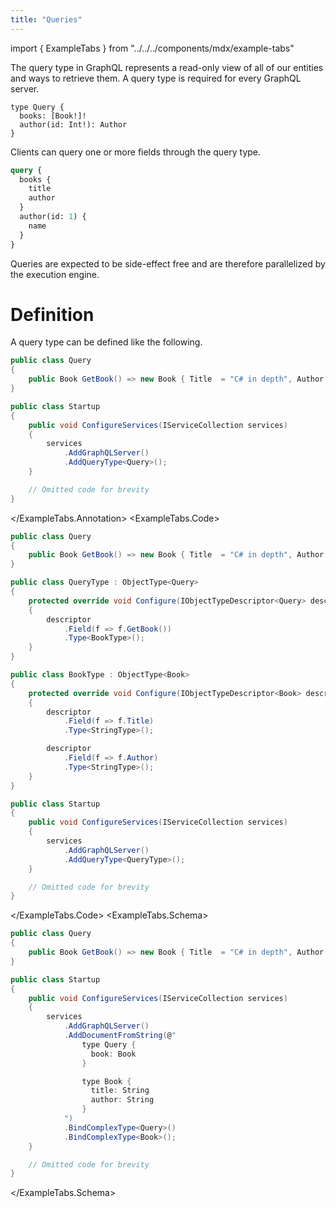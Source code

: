 ```yaml
---
title: "Queries"
---
```


import { ExampleTabs } from "../../../components/mdx/example-tabs"

The query type in GraphQL represents a read-only view of all of our entities and ways to retrieve them. A query type is required for every GraphQL server.

```sdl
type Query {
  books: [Book!]!
  author(id: Int!): Author
}
```

Clients can query one or more fields through the query type.

```graphql
query {
  books {
    title
    author
  }
  author(id: 1) {
    name
  }
}
```

Queries are expected to be side-effect free and are therefore parallelized by the execution engine.

# Definition

A query type can be defined like the following.

<ExampleTabs>
<ExampleTabs.Annotation>

```csharp
public class Query
{
    public Book GetBook() => new Book { Title  = "C# in depth", Author = "Jon Skeet" };
}

public class Startup
{
    public void ConfigureServices(IServiceCollection services)
    {
        services
            .AddGraphQLServer()
            .AddQueryType<Query>();
    }

    // Omitted code for brevity
}
```

</ExampleTabs.Annotation>
<ExampleTabs.Code>

```csharp
public class Query
{
    public Book GetBook() => new Book { Title  = "C# in depth", Author = "Jon Skeet" };
}

public class QueryType : ObjectType<Query>
{
    protected override void Configure(IObjectTypeDescriptor<Query> descriptor)
    {
        descriptor
            .Field(f => f.GetBook())
            .Type<BookType>();
    }
}

public class BookType : ObjectType<Book>
{
    protected override void Configure(IObjectTypeDescriptor<Book> descriptor)
    {
        descriptor
            .Field(f => f.Title)
            .Type<StringType>();

        descriptor
            .Field(f => f.Author)
            .Type<StringType>();
    }
}

public class Startup
{
    public void ConfigureServices(IServiceCollection services)
    {
        services
            .AddGraphQLServer()
            .AddQueryType<QueryType>();
    }

    // Omitted code for brevity
}
```

</ExampleTabs.Code>
<ExampleTabs.Schema>

```csharp
public class Query
{
    public Book GetBook() => new Book { Title  = "C# in depth", Author = "Jon Skeet" };
}

public class Startup
{
    public void ConfigureServices(IServiceCollection services)
    {
        services
            .AddGraphQLServer()
            .AddDocumentFromString(@"
                type Query {
                  book: Book
                }

                type Book {
                  title: String
                  author: String
                }
            ")
            .BindComplexType<Query>()
            .BindComplexType<Book>();
    }

    // Omitted code for brevity
}
```

</ExampleTabs.Schema>
</ExampleTabs>
